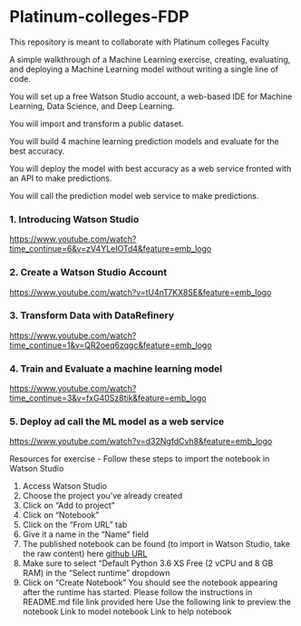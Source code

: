 # Platinum-colleges-FDP
This repository is meant to collaborate with Platinum colleges Faculty

A simple walkthrough of a Machine Learning exercise, creating, evaluating, and deploying a Machine Learning model without writing a single line of code.

You will set up a free Watson Studio account, a web-based IDE for Machine Learning, Data Science, and Deep Learning.

You will import and transform a public dataset.

You will build 4 machine learning prediction models and evaluate for the best accuracy.

You will deploy the model with best accuracy as a web service fronted with an API to make predictions.

You will call the prediction model web service to make predictions.

### 1. Introducing Watson Studio
https://www.youtube.com/watch?time_continue=6&v=zV4YLeIOTd4&feature=emb_logo

### 2. Create a Watson Studio Account
https://www.youtube.com/watch?v=tU4nT7KX8SE&feature=emb_logo

### 3. Transform Data with DataRefinery
https://www.youtube.com/watch?time_continue=1&v=QR2oeq6zqgc&feature=emb_logo

### 4. Train and Evaluate a machine learning model
https://www.youtube.com/watch?time_continue=3&v=fxG40Sz8tik&feature=emb_logo

### 5. Deploy ad call the ML model as a web service
https://www.youtube.com/watch?v=d32NgfdCvh8&feature=emb_logo


Resources for exercise -
Follow these steps to import the notebook in Watson Studio
1. Access Watson Studio
2. Choose the project you’ve already created
3. Click on “Add to project”
4. Click on “Notebook”
5. Click on the “From URL” tab
6. Give it a name in the “Name” field
7. The published notebook can be found (to import in Watson Studio, take the raw content) here [github URL](https://github.com/sattwati/Platinum-colleges-FDP/blob/master/notebook/Experiment_Notebooks.ipynb)
8. Make sure to select “Default Python 3.6 XS Free (2 vCPU and 8 GB RAM) in the “Select runtime” dropdown
9. Click on “Create Notebook”
You should see the notebook appearing after the runtime has started. Please follow the instructions in README.md file link provided here
Use the following link to preview the notebook
Link to model notebook
Link to help notebook
